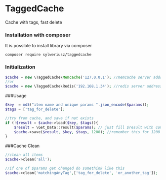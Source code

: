 TaggedCache
==============
Cache with tags, fast delete

### Installation with composer
It is possible to install library via composer
```
composer require sylweriusz/taggedcache
```

### Initialization

```php
$cache = new \TaggedCache\Memcache('127.0.0.1'); //memcache server address
//or
$cache = new \TaggedCache\Redis('192.168.1.34'); //redis server address
```

###Usage 

```php
$key  = md5("item name and unique params ".json_encode($params));
$tags = ['tag_for_delete'];

//try from cache, and save if not exists
if (!$result = $cache->load($key, $tags)){
    $result = \Get_Data::result($params); // just fill $result with computed data
    $cache->save($result, $key, $tags, 1200); //remember this for 1200 sec
}
```

###Cache Clean 

```php
//clean all items    
$cache->clean('all');

//if one of $params get changed do somethink like this
$cache->clean('matchingAnyTag',['tag_for_delete', 'or_another_tag']);
```
